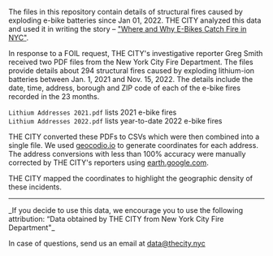 
The files in this repository contain details of structural fires caused by exploding e-bike batteries since Jan 01, 2022. 
THE CITY analyzed this data and used it in writing the story – <a href="https://www.thecity.nyc/2022/11/21/23468257/ebikes-fires-lithium-ion-batteries-delivery-workers">"Where and Why E-Bikes Catch Fire in NYC"</a>. 

In response to a FOIL request, THE CITY's investigative reporter Greg Smith received two PDF files from the New York City Fire Department. The files provide details about 294 structural fires caused by exploding lithium-ion batteries between Jan. 1, 2021 and Nov. 15, 2022. The details include the date, time, address, borough and ZIP code of each of the e-bike fires recorded in the 23 months.

<code>Lithium Addresses 2021.pdf</code> lists 2021 e-bike fires <br>
<code>Lithium Addresses 2022.pdf</code> lists year-to-date 2022 e-bike fires

THE CITY converted these PDFs to CSVs which were then combined into a single file. We used [geocodio.io](https://www.geocod.io/) to generate coordinates for each address. The address conversions with less than 100% accuracy were manually corrected by THE CITY's reporters using <a href= "https://earth.google.com/web/search/Corona,+Queens,+NY/@40.74087105,-73.85709825,10.93805365a,3981.55465771d,35y,323.92901598h,45t,0r/data=Cn0aUxJNCiUweDg5YzI1ZmNjMzYyNjk0MDE6MHg1NGRkNmFiZTdhNjdiMTUwGZU9rrJbX0RAIbOsoA5Qd1LAKhJDb3JvbmEsIFF1ZWVucywgTlkYAiABIiYKJAn3KufJqXNEQBHRelz7Nt4pQBk4yFSeuwRjQCFdp-2JuO1gwA">earth.google.com</a>. 

THE CITY mapped the coordinates to highlight the geographic density of these incidents.
<hr>
_If you decide to use this data, we encourage you to use the following attribution: “Data obtained by THE CITY from New York City Fire Department"_

In case of questions, send us an email at data@thecity.nyc
